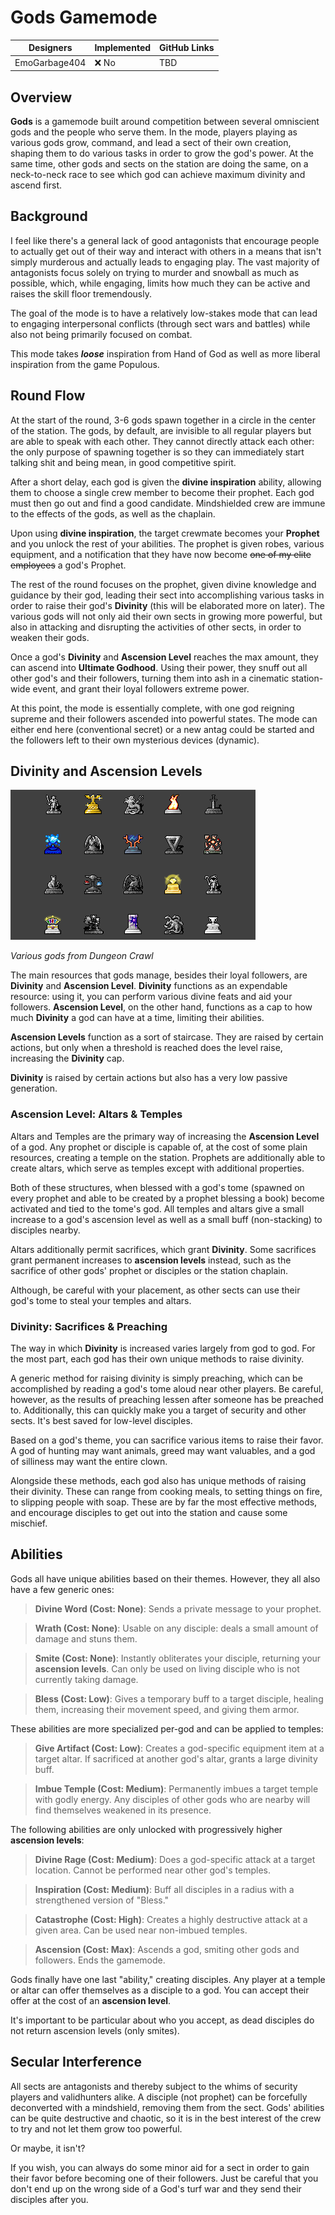 # Gods Gamemode

| Designers     | Implemented | GitHub Links |
|---------------|-------------|--------------|
| EmoGarbage404 | :x: No      | TBD          |

## Overview

**Gods** is a gamemode built around competition between several omniscient gods and the people who serve them. 
In the mode, players playing as various gods grow, command, and lead a sect of their own creation, shaping them to do various tasks in order to grow the god's power.
At the same time, other gods and sects on the station are doing the same, on a neck-to-neck race to see which god can achieve maximum divinity and ascend first.

## Background

I feel like there's a general lack of good antagonists that encourage people to actually get out of their way and interact with others in a means that isn't simply murderous and actually leads to engaging play.
The vast majority of antagonists focus solely on trying to murder and snowball as much as possible, which, while engaging, limits how much they can be active and raises the skill floor tremendously.

The goal of the mode is to have a relatively low-stakes mode that can lead to engaging interpersonal conflicts (through sect wars and battles) while also not being primarily focused on combat.

This mode takes **_loose_** inspiration from Hand of God as well as more liberal inspiration from the game Populous.

## Round Flow

At the start of the round, 3-6 gods spawn together in a circle in the center of the station. 
The gods, by default, are invisible to all regular players but are able to speak with each other.
They cannot directly attack each other: the only purpose of spawning together is so they can immediately start talking shit and being mean, in good competitive spirit.

After a short delay, each god is given the **divine inspiration** ability, allowing them to choose a single crew member to become their prophet.
Each god must then go out and find a good candidate. 
Mindshielded crew are immune to the effects of the gods, as well as the chaplain.

Upon using **divine inspiration**, the target crewmate becomes your **Prophet** and you unlock the rest of your abilities.
The prophet is given robes, various equipment, and a notification that they have now become ~~one of my elite employees~~ a god's Prophet.

The rest of the round focuses on the prophet, given divine knowledge and guidance by their god, leading their sect into accomplishing various tasks in order to raise their god's **Divinity** (this will be elaborated more on later).
The various gods will not only aid their own sects in growing more powerful, but also in attacking and disrupting the activities of other sects, in order to weaken their gods.

Once a god's **Divinity** and **Ascension Level** reaches the max amount, they can ascend into **Ultimate Godhood**.
Using their power, they snuff out all other god's and their followers, turning them into ash in a cinematic station-wide event, and grant their loyal followers extreme power.

At this point, the mode is essentially complete, with one god reigning supreme and their followers ascended into powerful states. 
The mode can either end here (conventional secret) or a new antag could be started and the followers left to their own mysterious devices (dynamic).

## Divinity and Ascension Levels

![](../assets/images/proposals/gods-filler-image.png)

_Various gods from Dungeon Crawl_

The main resources that gods manage, besides their loyal followers, are **Divinity** and **Ascension Level**.
**Divinity** functions as an expendable resource: using it, you can perform various divine feats and aid your followers. 
**Ascension Level**, on the other hand, functions as a cap to how much **Divinity** a god can have at a time, limiting their abilities.

**Ascension Levels** function as a sort of staircase. 
They are raised by certain actions, but only when a threshold is reached does the level raise, increasing the **Divinity** cap.

**Divinity** is raised by certain actions but also has a very low passive generation.

### Ascension Level: Altars & Temples
Altars and Temples are the primary way of increasing the **Ascension Level** of a god. 
Any prophet or disciple is capable of, at the cost of some plain resources, creating a temple on the station.
Prophets are additionally able to create altars, which serve as temples except with additional properties.

Both of these structures, when blessed with a god's tome (spawned on every prophet and able to be created by a prophet blessing a book) become activated and tied to the tome's god.
All temples and altars give a small increase to a god's ascension level as well as a small buff (non-stacking) to disciples nearby.

Altars additionally permit sacrifices, which grant **Divinity**. Some sacrifices grant permanent increases to **ascension levels** instead, such as the sacrifice of other gods' prophet or disciples or the station chaplain.

Although, be careful with your placement, as other sects can use their god's tome to steal your temples and altars.

### Divinity: Sacrifices & Preaching
The way in which **Divinity** is increased varies largely from god to god. 
For the most part, each god has their own unique methods to raise divinity. 

A generic method for raising divinity is simply preaching, which can be accomplished by reading a god's tome aloud near other players. 
Be careful, however, as the results of preaching lessen after someone has be preached to.
Additionally, this can quickly make you a target of security and other sects. 
It's best saved for low-level disciples.

Based on a god's theme, you can sacrifice various items to raise their favor. 
A god of hunting may want animals, greed may want valuables, and a god of silliness may want the entire clown.

Alongside these methods, each god also has unique methods of raising their divinity. 
These can range from cooking meals, to setting things on fire, to slipping people with soap. 
These are by far the most effective methods, and encourage disciples to get out into the station and cause some mischief.

## Abilities
Gods all have unique abilities based on their themes. However, they all also have a few generic ones:

>**Divine Word (Cost: None)**: Sends a private message to your prophet.

>**Wrath (Cost: None)**: Usable on any disciple: deals a small amount of damage and stuns them.

>**Smite (Cost: None)**: Instantly obliterates your disciple, returning your **ascension levels**. 
> Can only be used on living disciple who is not currently taking damage.

>**Bless (Cost: Low)**: Gives a temporary buff to a target disciple, healing them, increasing their movement speed, and giving them armor.

These abilities are more specialized per-god and can be applied to temples:

>**Give Artifact (Cost: Low)**: Creates a god-specific equipment item at a target altar.
> If sacrificed at another god's altar, grants a large divinity buff.

>**Imbue Temple (Cost: Medium)**: Permanently imbues a target temple with godly energy.
> Any disciples of other gods who are nearby will find themselves weakened in its presence.

The following abilities are only unlocked with progressively higher **ascension levels**:

>**Divine Rage (Cost: Medium)**: Does a god-specific attack at a target location. 
> Cannot be performed near other god's temples. 

>**Inspiration (Cost: Medium)**: Buff all disciples in a radius with a strengthened version of "Bless."

>**Catastrophe (Cost: High)**: Creates a highly destructive attack at a given area. 
> Can be used near non-imbued temples.

>**Ascension (Cost: Max)**: Ascends a god, smiting other gods and followers. 
> Ends the gamemode.

Gods finally have one last "ability," creating disciples.
Any player at a temple or altar can offer themselves as a disciple to a god.
You can accept their offer at the cost of an **ascension level**. 

It's important to be particular about who you accept, as dead disciples do not return ascension levels (only smites).

## Secular Interference
All sects are antagonists and thereby subject to the whims of security players and validhunters alike.
A disciple (not prophet) can be forcefully deconverted with a mindshield, removing them from the sect.
Gods' abilities can be quite destructive and chaotic, so it is in the best interest of the crew to try and not let them grow too powerful. 

Or maybe, it isn't?

If you wish, you can always do some minor aid for a sect in order to gain their favor before becoming one of their followers. 
Just be careful that you don't end up on the wrong side of a God's turf war and they send their disciples after you.